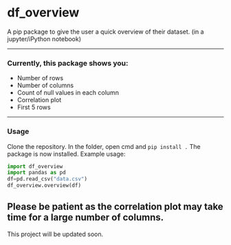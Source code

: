 # df_overview
A pip package to give the user a quick overview of their dataset. (in a jupyter/iPython notebook)

---
### Currently, this package shows you:
* Number of rows
* Number of columns 
* Count of null values in each column
* Correlation plot
* First 5 rows
---
### Usage
Clone the repository. In the folder, open cmd and `pip install .`
The package is now installed.
Example usage:
```python
import df_overview
import pandas as pd
df=pd.read_csv("data.csv")
df_overview.overview(df)
```
Please be patient as the correlation plot may take time for a large number of columns.
---
This project will be updated soon.
